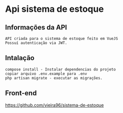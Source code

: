 # Api sistema de estoque

## Informações da API

```
API criada para o sistema de estoque feito em VueJS
Possuí autenticação via JWT.
```

## Intalação

```
compose install - Instalar dependencias do projeto
copiar arquivo .env.example para .env
php artisan migrate - executar as migrações.
```

## Front-end

<a>https://github.com/vieira96/sistema-de-estoque</a>
